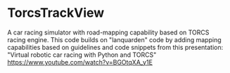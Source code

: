 # TorcsTrackView
A car racing simulator with road-mapping capability based on TORCS racing engine.
This code builds on "lanquarden" code by adding mapping capabilities based on
guidelines and code snippets from this presentation:
"Virtual robotic car racing with Python and TORCS"
https://www.youtube.com/watch?v=BGOtqXA_y1E
